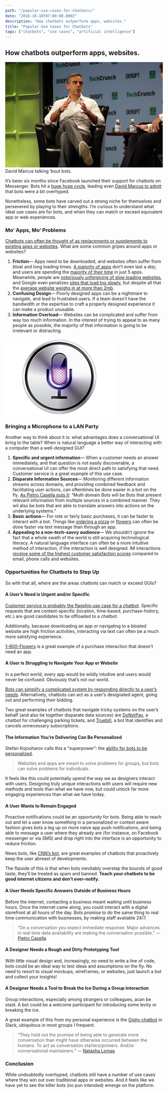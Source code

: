 ```yaml
---
path: "/popular-use-cases-for-chatbots/"
date: "2016-10-18T07:00:00.000Z"
description: "How chatbots outperform apps, websites."
title: "Popular Use Cases for Chatbots"
tags: ["chatbots", "use cases", "artificial intelligence"]
---
```


## How chatbots outperform apps, websites.

![David Marcus talking about bots](marcus.jpeg)
<capt>David Marcus talking ‘bout bots.</capt>

It’s been six months since Facebook launched their support for chatbots on
Messenger. Bots hit a [huge hype
cycle](https://news.ycombinator.com/item?id=11914812), leading even [David
Marcus to
admit](https://www.engadget.com/2016/09/13/facebook-messenger-chief-admits-bot-launch-was-overhyped/)
that bots were a bit overhyped.

Nonetheless, some bots have carved out a strong niche for themselves and
persevered by playing to their strengths. I’m curious to understand what ideal
use cases are for bots, and when they can match or exceed equivalent app or web
experiences.

### Mo’ Apps, Mo’ Problems

[Chatbots can often be thought of as replacements or supplements to existing
apps or
websites](https://chatbotsmagazine.com/how-bots-will-completely-kill-websites-and-mobile-apps-656db8e6fc03).
What are some common gripes around apps or websites?

1.  **Friction**&mdash; Apps need to be downloaded, and websites often suffer from bloat
and long loading times. [A majority of
apps](http://www.emarketer.com/Article/How-Many-Apps-Do-Smartphone-Owners-Use/1013309)
don’t even last a *day*, and users are spending the [majority of their
time](https://techcrunch.com/2015/06/22/consumers-spend-85-of-time-on-smartphones-in-apps-but-only-5-apps-see-heavy-use/)
in just 5 apps. Meanwhile, people are [notoriously unforgiving of slow loading
websites](https://blog.kissmetrics.com/loading-time/), and Google even penalizes
[sites that load too
slowly](https://webmasters.googleblog.com/2010/04/using-site-speed-in-web-search-ranking.html),
but despite all that the [average website weighs in at more than
2mb](https://www.soasta.com/blog/page-bloat-average-web-page-2-mb/).
1.  **Confusing Design**&mdash; Poorly designed apps can be a nightmare to navigate, and
lead to frustrated users. If a team doesn’t have the bandwidth or the expertise
to craft a properly designed experience it can make a product unusable.
1.  **Information Overload**&mdash; Websites can be complicated and suffer from way too
much information. In the interest of trying to appeal to as many people as
possible, the majority of that information is going to be irrelevant or
distracting.


![An image of a microphone icon](microphone.png)

### Bringing a Microphone to a LAN Party

Another way to think about it is: what advantages does a conversational UI bring
to the table? When is natural language a better way of interacting with a
computer than a well-designed GUI?

1.  **Specific and urgent information**&mdash; When a customer needs an answer
immediately, and that question is not easily discoverable, a conversational UI
can offer the most direct path to satisfying that need. Customer service is a
great example of this use case.
1.  **Disparate Information Sources**&mdash; Monitoring different information streams
across domains, and providing combined feedback and facilitating user actions,
can oftentimes be done easier in a bot on the fly. [As Pietro Casella puts
it](https://www.linkedin.com/pulse/5-futuristic-use-cases-bots-business-tech-pietro-casella):
“Multi domain Bots will be Bots that present relevant information from multiple
sources in a combined manner. They wil also be bots that are able to translate
answers into actions on the underlying systems.”
1.  **Basic actions**&mdash; For rote or fairly basic purchases, it can be faster to
interact with a bot. Things like [ordering a
pizza](https://www.messenger.com/t/dominos/) or
[flowers](https://www.messenger.com/t/1800flowers) can often be done faster via
text message than through an app.
1.  **Appealing to a non-tech-savvy audience**&mdash; We shouldn’t ignore the fact that a
whole swath of the world is still acquiring technological literacy. A natural
language interface can often be a more intuitive method of interaction, if the
interaction is well designed. IM interactions [receive some of the highest
customer satisfaction
scores](https://chatbotslife.com/the-half-life-of-knowledge-5f13b3ae3a07#.tavlqrhfs)
compared to email, phone calls and websites.

### Opportunities for Chatbots to Step Up

So with that all, where are the areas chatbots can match or exceed GUIs?

#### A User’s Need is Urgent and/or Specific

[Customer service is probably the flagship use case for a
chatbot](https://chatbotsmagazine.com/how-with-the-help-of-chatbots-customer-service-costs-could-be-reduced-up-to-30-b9266a369945).
Specific requests that are context-specific (location, time-based,
purchase-history, etc.) are good candidates to be offloaded to a chatbot.

Additionally, because downloading an app or navigating to a bloated website are
high friction activities, interacting via text can often be a much more
satisfying experience.

[1–800-Flowers](https://www.messenger.com/t/1800flowers) is a great example of a
purchase interaction that doesn’t need an app.

#### A User is Struggling to Navigate Your App or Website

In a perfect world, every app would be wildly intuitive and users would never be
confused. Obviously that’s not our world.

[Bots can simplify a complicated system by responding directly to a user’s
needs](https://chatbotsmagazine.com/when-do-bots-beat-apps-when-context-and-convenience-matter-most-443c9191bb2b).
Alternatively, chatbots can act as a user’s designated agent, going out and
performing their bidding.

Two great examples of chatbots that navigate tricky systems on the user’s behalf
(and also tie together disparate data sources) are
[DoNotPay](http://www.donotpay.co.uk/signup.php), a chatbot for challenging
parking tickets, and [Truebill](http://m.me/mytruebill), a bot that identifies
and cancels unnecessary subscriptions.

#### The Information You’re Delivering Can Be Personalized

Stefan Kojouharov calls this a “superpower”: the [ability for bots to be
personalized](http://venturebeat.com/2016/10/16/chatbots-have-a-superpower-over-apps/).

> Websites and apps are meant to solve problems for groups, but bots can solve
> problems for individuals.

It feels like this could potentially upend the way we as designers interact with
users. Designing truly unique interactions with users will require new methods
and tools than what we have now, but could unlock far more engaging experiences
than what we have today.

#### A User Wants to Remain Engaged

Proactive notifications could be an opportunity for bots. Being able to reach
out and let a user know something in a personalized or context aware fashion
gives bots a leg up on more naive app push notifications, and being able to
message a user where they already are (for instance, on Facebook messenger or
via SMS) and drop right into the interface is an opportunity to reduce friction.

News bots, like [CNN’s bot](https://www.messenger.com/t/cnn), are great examples
of chatbots that proactively keep the user abreast of developments.

The flipside of this is that when bots inevitably overstep the bounds of good
taste, they’ll be treated as spam and banned. **Teach your chatbots to be good
internet citizens and don’t over-notify.**

#### A User Needs Specific Answers Outside of Business Hours

Before the internet, contacting a business meant waiting until business hours.
Once the internet came along, you could interact with a digital storefront at
all hours of the day. Bots promise to do the same thing to real time
communication with businesses, by making staff available 24/7.

> “On a conversation you expect immediate response. Major advances in real time
> data availability are making the conversation possible.” — [Pietro
Casella](http://[https://www.linkedin.com/pulse/5-futuristic-use-cases-bots-business-tech-pietro-casella])

#### A Designer Needs a Rough and Dirty Prototyping Tool

With little visual design and, increasingly, no need to write a line of code,
bots could be an ideal way to test ideas and assumptions on the fly. No need to
resort to visual mockups, wireframes, or websites, just launch a bot and collect
your insights!

#### A Designer Needs a Tool to Break the Ice During a Group Interaction

Group interactions, especially among strangers or colleagues, acan be staid. A
bot could be a welcome participant for introducing some levity or breaking the
ice.

A great example of this from my personal experience is the [Giphy
chatbot](http://giphy.com/posts/slack-adds-giphy-to-every-chatroom-wut) in
Slack, ubiquitous in most groups I frequent.

> “They hold out the promise of being able to generate more conversation than
> might have otherwise occurred between the humans. To act as conversation
starters/primers. And/or conversational maintainers.” — [Natasha
Lomas](https://techcrunch.com/2016/05/05/a-few-words-on-chatbots/)

### Conclusion

While undoubtedly overhyped, chatbots still have a number of use cases where
they win out over traditional apps or websites. And it feels like we have yet to
see the killer bots (no pun intended) emerge on the platform.
